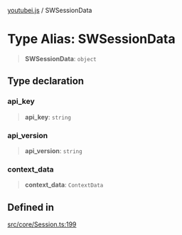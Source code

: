 [youtubei.js](../README.md) / SWSessionData

# Type Alias: SWSessionData

> **SWSessionData**: `object`

## Type declaration

### api\_key

> **api\_key**: `string`

### api\_version

> **api\_version**: `string`

### context\_data

> **context\_data**: `ContextData`

## Defined in

[src/core/Session.ts:199](https://github.com/LuanRT/YouTube.js/blob/e54e499ff553dab51e6d9d1aebc090b50fec29ba/src/core/Session.ts#L199)
